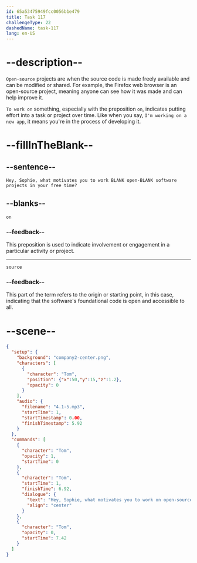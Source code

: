 ```yaml
---
id: 65a53475949fcc0056b1e479
title: Task 117
challengeType: 22
dashedName: task-117
lang: en-US
---
```


<!-- (Audio) Tom: Hey, Sophie, what motivates you to work on open-source software projects in your free time? -->

# --description--

`Open-source` projects are when the source code is made freely available and can be modified or shared. For example, the Firefox web browser is an open-source project, meaning anyone can see how it was made and can help improve it.

`To work on` something, especially with the preposition `on`, indicates putting effort into a task or project over time. Like when you say, `I'm working on a new app`, it means you're in the process of developing it.

# --fillInTheBlank--

## --sentence--

`Hey, Sophie, what motivates you to work BLANK open-BLANK software projects in your free time?`

## --blanks--

`on`

### --feedback--

This preposition is used to indicate involvement or engagement in a particular activity or project.

---

`source`

### --feedback--

This part of the term refers to the origin or starting point, in this case, indicating that the software's foundational code is open and accessible to all.

# --scene--

```json
{
  "setup": {
    "background": "company2-center.png",
    "characters": [
      {
        "character": "Tom",
        "position": {"x":50,"y":15,"z":1.2},
        "opacity": 0
      }
    ],
    "audio": {
      "filename": "4.1-5.mp3",
      "startTime": 1,
      "startTimestamp": 0.00,
      "finishTimestamp": 5.92
    }
  },
  "commands": [
    {
      "character": "Tom",
      "opacity": 1,
      "startTime": 0
    },
    {
      "character": "Tom",
      "startTime": 1,
      "finishTime": 6.92,
      "dialogue": {
        "text": "Hey, Sophie, what motivates you to work on open-source software projects in your free time?",
        "align": "center"
      }
    },
    {
      "character": "Tom",
      "opacity": 0,
      "startTime": 7.42
    }
  ]
}
```
